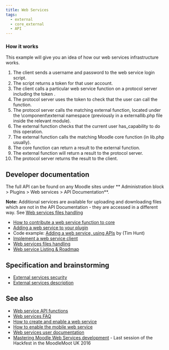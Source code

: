 ```yaml
---
title: Web Services
tags:
  - external
  - core_external
  - API
---
```


### How it works

This example will give you an idea of how our web services infrastructure works.

1. The client sends a username and password to the web service login script.
1. The script returns a token for that user account.
1. The client calls a particular web service function on a protocol server including the token .
1. The protocol server uses the token to check that the user can call the function.
1. The protocol server calls the matching external function, located under the \component\external namespace (previously in a externallib.php file inside the relevant module).
1. The external function checks that the current user has_capability to do this operation.
1. The external function calls the matching Moodle core function (in lib.php usually).
1. The core function can return a result to the external function.
1. The external function will return a result to the protocol server.
1. The protocol server returns the result to the client.

## Developer documentation

The full API can be found on any Moodle sites under ** Administration block > Plugins > Web services > API Documentation**.

**Note:** Additional services are available for uploading and downloading files which are not in the API Documentation - they are accessed in a different way. See [Web services files handling](./files.md)

- [How to contribute a web service function to core](https://docs.moodle.org/dev/How_to_contribute_a_web_service_function_to_core)
- [Adding a web service to your plugin](https://docs.moodle.org/dev/Adding_a_web_service_to_a_plugin)
- Code example: [Adding a web service, using APIs](https://gist.github.com/timhunt/51987ad386faca61fe013904c242e9b4) by (Tim Hunt)
- [Implement a web service client](https://docs.moodle.org/dev/Creating_a_web_service_client_)
- [Web services files handling](./files.md)
- [Web service Listing & Roadmap](https://docs.moodle.org/dev/Web_services_Roadmap_)

## Specification and brainstorming

- [External services security](https://docs.moodle.org/dev/External_services_security_)
- [External services description](https://docs.moodle.org/dev/External_services_description_)

## See also

- [Web service API functions](https://docs.moodle.org/dev/Web_service_API_functions)
- [Web services FAQ](https://docs.moodle.org/en/Web_services_FAQ)
- [How to create and enable a web service](https://docs.moodle.org/en/How_to_create_and_enable_a_web_service)
- [How to enable the mobile web service](https://docs.moodle.org/en/Enable_mobile_web_services)
- [Web services user documentation](https://docs.moodle.org/en/Web_services)
- [Mastering Moodle Web Services development](http://www.slideshare.net/juanleyva/mastering-moodle-web-services-development) - Last session of the Hackfest in the MoodleMoot UK 2016
